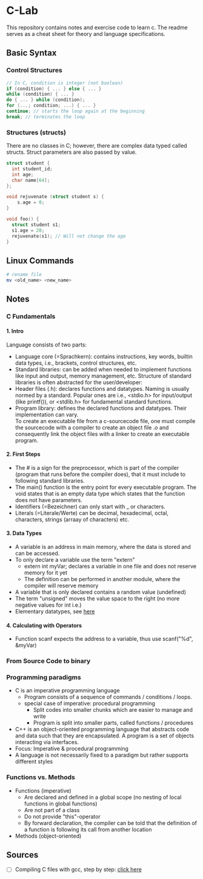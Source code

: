 # C-Lab 
This repository contains notes and exercise code to learn c. The readme serves as a cheat sheet for theory and language specifications. 

## Basic Syntax
### Control Structures
```c
// In C, condition is integer (not boolean)
if (condition) { ... } else { ... }
while (condition) { ... }
do { ... } while (condition);
for (...; condition; ...) { ... }
continue; // starts the loop again at the beginning
break; // terminates the loop
```
### Structures (structs)
There are no classes in C; however, there are complex data typed called structs. Struct parameters are also passed by
value.
```c++
struct student {
  int student_id;
  int age;
  char name[64];
};

void rejuvenate (struct student s) {
    s.age = 0;
}

void foo() {
  struct student s1;
  s1.age = 20;
  rejuvenate(s1); // Will not change the age
}  
```
## Linux Commands
```sh
# rename file
mv <old_name> <new_name>


```


## Notes
### C Fundamentals
#### 1. Intro
Language consists of two parts:
- Language core (=Sprachkern): contains instructions, key words, builtin data types, i.e., brackets, control structures, etc.
- Standard libraries: can be added when needed to implement functions like input and output, memory management, etc. 
Structure of standard libraries is often abstracted for the user/developer:
- Header files (.h): declares functions and datatypes. Naming is usually normed by a standard. Popular ones are i.e., <stdio.h> for input/output (like printf()), or <stdlib.h> for fundamental standard functions. 
- Program library: defines the declared functions and datatypes. Their implementation can vary.  
To create an executable file from a c-sourcecode file, one must compile the sourcecode with a compiler to create an object file .o and consequently link the object files with a linker to create an executable program.

#### 2. First Steps
- The # is a sign for the preprocessor, which is part of the compiler (program that runs before the compiler does), that it must include to following standard libraries. 
- The main() function is the entry point for every executable program. The void states that is an empty data type which states that the function does not have parameters. 
- Identifiers (=Bezeichner) can only start with _ or characters.
- Literals (=Literale/Werte) can be decimal, hexadecimal, octal, characters, strings (arraay of characters) etc.

#### 3. Data Types
- A variable is an address in main memory, where the data is stored and can be accessed.
- To only declare a variable use the term "extern"
    - extern int myVar; declares a variable in one file and does not reserve memory for it yet
    - The definition can be performed in another module, where the compiler will reserve memory
- A variable that is only declared contains a random value (undefined)
- The term "unsigned" moves the value space to the right (no more negative values for int i.e.)
- Elementary datatypes, see [here](https://www.servervoice.de/c-6-elementare-datentypen/)

#### 4. Calculating with Operators
- Function scanf expects the address to a variable, thus use scanf("%d", &myVar)

### From Source Code to binary

### Programming paradigms
- C is an imperative programming language
  - Program consists of a sequence of commands / conditions / loops.
  - special case of imperative: procedural programming
    - Split codes into smaller chunks which are easier to manage and write
    - Program is split into smaller parts, called functions / procedures
- C++ is an object-oriented programming language that abstracts code and data such that they are encapsulated. A 
program is a set of objects interacting via interfaces.
- Focus: Imperative & procedural programming
- A language is not necessarily fixed to a paradigm but rather supports different styles

### Functions vs. Methods
- Functions (imperative) 
  - Are declared and defined in a global scope (no nesting of local functions in global functions)
  - Are not part of a class
  - Do not provide "this"-operator
  - By forward declaration, the compiler can be told that the definition of a function is following its call from
  another location
- Methods (object-oriented) 

## Sources
- [ ] Compiling C files with gcc, step by step: [click here](https://medium.com/@laura.derohan/compiling-c-files-with-gcc-step-by-step-8e78318052)

